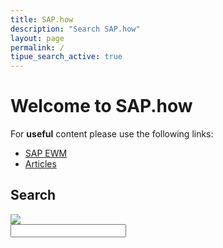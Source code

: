 ```yaml
---
title: SAP.how
description: "Search SAP.how"
layout: page
permalink: /
tipue_search_active: true
---
```


# Welcome to SAP.how

For **useful** content please use the following links:

- [SAP EWM](http://sap.how/ewm)
- [Articles](http://sap.how/articles)

## Search

<form action="{{ page.url | relative_url }}">
  <div class="tipue_search_left"><img src="{{ "/assets/tipuesearch/search.png" | relative_url }}" class="tipue_search_icon"></div>
  <div class="tipue_search_right"><input type="text" name="q" id="tipue_search_input" pattern=".{3,}" title="At least 3 characters" required></div>
  <div style="clear: both;"></div>
</form>

<div id="tipue_search_content"></div>

<script>
$(document).ready(function() {
  $('#tipue_search_input').tipuesearch();
});
</script>
